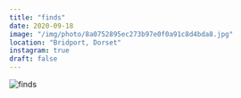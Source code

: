 ```yaml
---
title: "finds"
date: 2020-09-18
image: "/img/photo/8a0752895ec273b97e0f0a91c8d4bda8.jpg"
location: "Bridport, Dorset"
instagram: true
draft: false
---
```


![finds](/img/photo/8a0752895ec273b97e0f0a91c8d4bda8.jpg)
